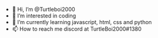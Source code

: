 - 👋 Hi, I’m @Turtleboi2000
- 👀 I’m interested in coding 
- 🌱 I’m currently learning javascript, html, css and python
- 📫 How to reach me discord at TurtleBoi2000#1380

<!---
Turtleboi2000/Turtleboi2000 is a ✨ special ✨ repository because its `README.md` (this file) appears on your GitHub profile.
You can click the Preview link to take a look at your changes.
--->
